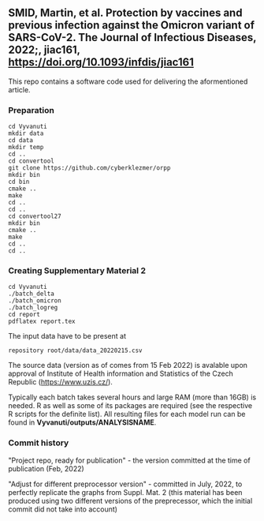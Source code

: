 ## SMID, Martin, et al. Protection by vaccines and previous infection against the Omicron variant of SARS-CoV-2. The Journal of Infectious Diseases, 2022;, jiac161, https://doi.org/10.1093/infdis/jiac161

This repo contains a software code used for delivering the aformentioned article. 

 
### Preparation 

```
cd Vyvanuti
mkdir data
cd data
mkdir temp
cd ..
cd convertool
git clone https://github.com/cyberklezmer/orpp
mkdir bin
cd bin
cmake .. 
make
cd ..
cd ..
cd convertool27
mkdir bin
cmake ..
make 
cd ..
cd ..
```


### Creating Supplementary Material 2
```
cd Vyvanuti
./batch_delta
./batch_omicron
./batch_logreg
cd report
pdflatex report.tex
```
The input data have to be present at 
```
repository root/data/data_20220215.csv
```
The source data (version as of comes from 15 Feb 2022) is avalable upon approval of Institute of Health information and Statistics of the Czech Republic (https://www.uzis.cz/). 

Typically each batch takes several hours and large RAM (more than 16GB) is needed. R as well as some of its packages are required (see the respective R scripts for the definite list). All resulting files for each model run can be found in **Vyvanuti/outputs/ANALYSISNAME**. 

### Commit history

"Project repo, ready for publication" - the version committed at the time of publication (Feb, 2022)

"Adjust for different preprocessor version" - committed in July, 2022, to perfectly replicate the graphs from Suppl. Mat. 2 (this material has been produced using two different versions of the preprecessor, which the initial commit did not take into account)
